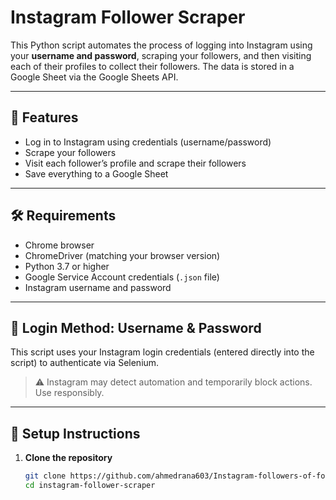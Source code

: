 # Instagram Follower Scraper

This Python script automates the process of logging into Instagram using your **username and password**, scraping your followers, and then visiting each of their profiles to collect their followers. The data is stored in a Google Sheet via the Google Sheets API.

---

## 📌 Features

- Log in to Instagram using credentials (username/password)
- Scrape your followers
- Visit each follower’s profile and scrape their followers
- Save everything to a Google Sheet

---

## 🛠 Requirements

- Chrome browser
- ChromeDriver (matching your browser version)
- Python 3.7 or higher
- Google Service Account credentials (`.json` file)
- Instagram username and password

---

## 🔐 Login Method: Username & Password

This script uses your Instagram login credentials (entered directly into the script) to authenticate via Selenium.

> ⚠️ Instagram may detect automation and temporarily block actions. Use responsibly.

---

## 📗 Setup Instructions

1. **Clone the repository**
   ```bash
   git clone https://github.com/ahmedrana603/Instagram-followers-of-followers-id.git
   cd instagram-follower-scraper